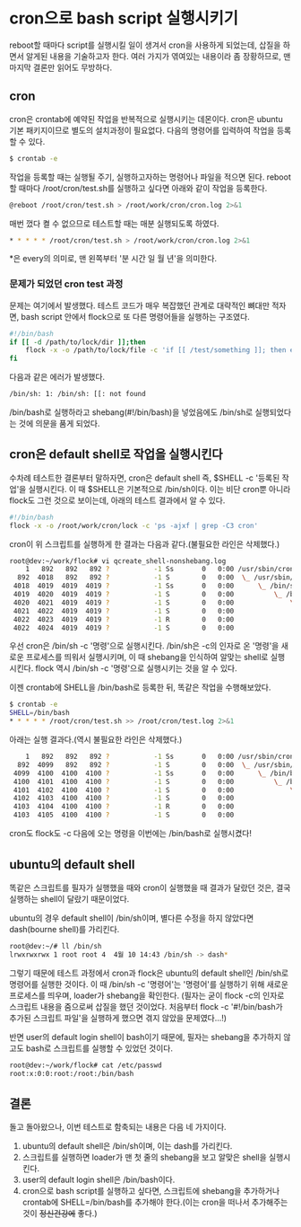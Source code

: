 # cron으로 bash script 실행시키기
reboot할 때마다 script를 실행시킬 일이 생겨서 cron을 사용하게 되었는데, 삽질을 하면서 알게된 내용을 기술하고자 한다.
여러 가지가 엮여있는 내용이라 좀 장황하므로, 맨 마지막 결론만 읽어도 무방하다.

## cron
cron은 crontab에 예약된 작업을 반복적으로 실행시키는 데몬이다.
cron은 ubuntu 기본 패키지이므로 별도의 설치과정이 필요없다.
다음의 명령어를 입력하여 작업을 등록할 수 있다.
```bash
$ crontab -e
```

작업을 등록할 때는 실행될 주기, 실행하고자하는 명령어나 파일을 적으면 된다.
reboot할 때마다 /root/cron/test.sh를 실행하고 싶다면 아래와 같이 작업을 등록한다.
```bash
@reboot /root/cron/test.sh > /root/work/cron/cron.log 2>&1
```
매번 껐다 켤 수 없으므로 테스트할 때는 매분 실행되도록 하였다.
```bash
* * * * * /root/cron/test.sh > /root/work/cron/cron.log 2>&1
```
*은 every의 의미로, 맨 왼쪽부터 '분 시간 일 월 년'을 의미한다.

### 문제가 되었던 cron test 과정
문제는 여기에서 발생했다.
테스트 코드가 매우 복잡했던 관계로 대략적인 뼈대만 적자면, bash script 안에서 flock으로 또 다른 명령어들을 실행하는 구조였다.
```bash
#!/bin/bash
if [[ -d /path/to/lock/dir ]];then
    flock -x -o /path/to/lock/file -c 'if [[ /test/something ]]; then echo "blah"; fi;'
fi
```
다음과 같은 에러가 발생했다.
```bash
/bin/sh: 1: /bin/sh: [[: not found
```
/bin/bash로 실행하라고 shebang(#!/bin/bash)을 넣었음에도 /bin/sh로 실행되었다는 것에 의문을 품게 되었다.

## cron은 default shell로 작업을 실행시킨다
수차례 테스트한 결론부터 말하자면, cron은 default shell 즉, $SHELL -c '등록된 작업'을 실행시킨다.
이 때 $SHELL은 기본적으로 /bin/sh이다.
이는 비단 cron뿐 아니라 flock도 그런 것으로 보이는데, 아래의 테스트 결과에서 알 수 있다.
```bash
#!/bin/bash
flock -x -o /root/work/cron/lock -c 'ps -ajxf | grep -C3 cron'
```
cron이 위 스크립트를 실행하게 한 결과는 다음과 같다.(불필요한 라인은 삭제했다.)
```bash
root@dev:~/work/flock# vi qcreate_shell-nonshebang.log
    1   892   892   892 ?           -1 Ss       0   0:00 /usr/sbin/cron -f
  892  4018   892   892 ?           -1 S        0   0:00  \_ /usr/sbin/CRON -f
 4018  4019  4019  4019 ?           -1 Ss       0   0:00      \_ /bin/sh -c ~/work/cron/test.sh >> ~/work/cron/test.log 2>&1
 4019  4020  4019  4019 ?           -1 S        0   0:00          \_ /bin/bash /root/work/cron/test.sh
 4020  4021  4019  4019 ?           -1 S        0   0:00              \_ flock -x -o /root/work/cron/lock -c ps -ajxf | grep -C3 cron
 4021  4022  4019  4019 ?           -1 S        0   0:00                  \_ /bin/sh -c ps -ajxf | grep -C3 cron
 4022  4023  4019  4019 ?           -1 R        0   0:00                      \_ ps -ajxf
 4022  4024  4019  4019 ?           -1 S        0   0:00                      \_ grep -C3 cron
```
우선 cron은 /bin/sh -c '명령'으로 실행시킨다.
/bin/sh은 -c의 인자로 온 '명령'을 새로운 프로세스를 띄워서 실행시키며, 이 때 shebang을 인식하여 알맞는 shell로 실행시킨다.
flock 역시 /bin/sh -c '명령'으로 실행시키는 것을 알 수 있다.

이젠 crontab에 SHELL을 /bin/bash로 등록한 뒤, 똑같은 작업을 수행해보았다.
```bash
$ crontab -e
SHELL=/bin/bash
* * * * * /root/cron/test.sh >> /root/cron/test.log 2>&1
```
아래는 실행 결과다.(역시 불필요한 라인은 삭제했다.)
```bash
    1   892   892   892 ?           -1 Ss       0   0:00 /usr/sbin/cron -f
  892  4099   892   892 ?           -1 S        0   0:00  \_ /usr/sbin/CRON -f
 4099  4100  4100  4100 ?           -1 Ss       0   0:00      \_ /bin/bash -c ~/work/cron/test.sh >> ~/work/cron/test.log 2>&1
 4100  4101  4100  4100 ?           -1 S        0   0:00          \_ /bin/bash /root/work/cron/test.sh 
 4101  4102  4100  4100 ?           -1 S        0   0:00              \_ flock -x -o /root/work/cron/lock -c ps -ajxf | grep -C3 cron
 4102  4103  4100  4100 ?           -1 S        0   0:00                  \_ /bin/bash -c ps -ajxf | grep -C3 cron
 4103  4104  4100  4100 ?           -1 R        0   0:00                      \_ ps -ajxf
 4103  4105  4100  4100 ?           -1 S        0   0:00                      \_ grep -C3 cron
```
cron도 flock도 -c 다음에 오는 명령을 이번에는 /bin/bash로 실행시켰다!
 
## ubuntu의 default shell
똑같은 스크립트를 필자가 실행했을 때와 cron이 실행했을 때 결과가 달랐던 것은, 결국 실행하는 shell이 달랐기 때문이었다.

ubuntu의 경우 default shell이 /bin/sh이며, 별다른 수정을 하지 않았다면 dash(bourne shell)를 가리킨다.
```bash
root@dev:~/# ll /bin/sh
lrwxrwxrwx 1 root root 4  4월 10 14:43 /bin/sh -> dash*
```
그렇기 때문에 테스트 과정에서 cron과 flock은 ubuntu의 default shell인 /bin/sh로 명령어를 실행한 것이다.
이 때 /bin/sh -c '명령어'는 '명령어'를 실행하기 위해 새로운 프로세스를 띄우며, loader가 shebang을 확인한다.
(필자는 굳이 flock -c의 인자로 스크립트 내용을 줌으로써 삽질을 했던 것이었다.
처음부터 flock -c '#!/bin/bash가 추가된 스크립트 파일'을 실행하게 했으면 겪지 않았을 문제였다...!)

반면 user의 default login shell이 bash이기 때문에, 필자는 shebang을 추가하지 않고도 bash로 스크립트를 실행할 수 있었던 것이다.
```bash
root@dev:~/work/flock# cat /etc/passwd
root:x:0:0:root:/root:/bin/bash
```

## 결론
돌고 돌아왔으나, 이번 테스트로 함축되는 내용은 다음 네 가지이다.
1. ubuntu의 default shell은 /bin/sh이며, 이는 dash를 가리킨다.
2. 스크립트를 실행하면 loader가 맨 첫 줄의 shebang을 보고 알맞은 shell을 실행시킨다.
3. user의 default login shell은 /bin/bash이다.
4. cron으로 bash script를 실행하고 싶다면, 스크립트에 shebang을 추가하거나 crontab에 SHELL=/bin/bash를 추가해야 한다.(이는 cron을 떠나서 추가해주는 것이 ~~정신건강에~~ 좋다.)